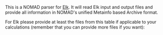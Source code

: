 This is a NOMAD parser for [Elk](http://elk.sourceforge.net/). It will read Elk input and
output files and provide all information in NOMAD's unified Metainfo based Archive format.

For Elk please provide at least the files from this table if applicable to your
calculations (remember that you can provide more files if you want):



